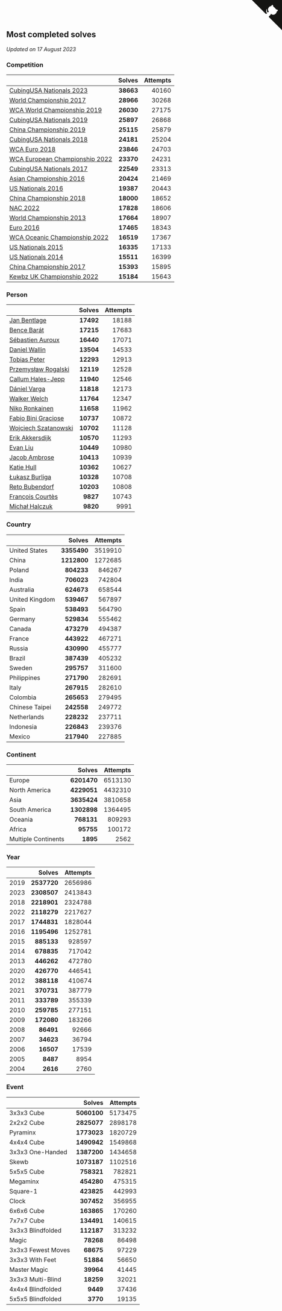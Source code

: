 ## Most completed solves

*Updated on 17 August 2023*


### Competition

|  | Solves | Attempts |
| :--- | ---: | ---: |
| [CubingUSA Nationals 2023](https://www.worldcubeassociation.org/competitions/CubingUSANationals2023) | **38663** | 40160 |
| [World Championship 2017](https://www.worldcubeassociation.org/competitions/WC2017) | **28966** | 30268 |
| [WCA World Championship 2019](https://www.worldcubeassociation.org/competitions/WC2019) | **26030** | 27175 |
| [CubingUSA Nationals 2019](https://www.worldcubeassociation.org/competitions/CubingUSANationals2019) | **25897** | 26868 |
| [China Championship 2019](https://www.worldcubeassociation.org/competitions/ChinaChampionship2019) | **25115** | 25879 |
| [CubingUSA Nationals 2018](https://www.worldcubeassociation.org/competitions/CubingUSANationals2018) | **24181** | 25204 |
| [WCA Euro 2018](https://www.worldcubeassociation.org/competitions/Euro2018) | **23846** | 24703 |
| [WCA European Championship 2022](https://www.worldcubeassociation.org/competitions/Euro2022) | **23370** | 24231 |
| [CubingUSA Nationals 2017](https://www.worldcubeassociation.org/competitions/CubingUSANationals2017) | **22549** | 23313 |
| [Asian Championship 2016](https://www.worldcubeassociation.org/competitions/AsianChampionship2016) | **20424** | 21469 |
| [US Nationals 2016](https://www.worldcubeassociation.org/competitions/USNationals2016) | **19387** | 20443 |
| [China Championship 2018](https://www.worldcubeassociation.org/competitions/ChinaChampionship2018) | **18000** | 18652 |
| [NAC 2022](https://www.worldcubeassociation.org/competitions/NAC2022) | **17828** | 18606 |
| [World Championship 2013](https://www.worldcubeassociation.org/competitions/WC2013) | **17664** | 18907 |
| [Euro 2016](https://www.worldcubeassociation.org/competitions/Euro2016) | **17465** | 18343 |
| [WCA Oceanic Championship 2022](https://www.worldcubeassociation.org/competitions/OC2022) | **16519** | 17367 |
| [US Nationals 2015](https://www.worldcubeassociation.org/competitions/USNationals2015) | **16335** | 17133 |
| [US Nationals 2014](https://www.worldcubeassociation.org/competitions/USNationals2014) | **15511** | 16399 |
| [China Championship 2017](https://www.worldcubeassociation.org/competitions/ChinaChampionship2017) | **15393** | 15895 |
| [Kewbz UK Championship 2022](https://www.worldcubeassociation.org/competitions/KewbzUKChampionship2022) | **15184** | 15643 |

### Person

|  | Solves | Attempts |
| :--- | ---: | ---: |
| [Jan Bentlage](https://www.worldcubeassociation.org/persons/2010BENT01) | **17492** | 18188 |
| [Bence Barát](https://www.worldcubeassociation.org/persons/2008BARA01) | **17215** | 17683 |
| [Sébastien Auroux](https://www.worldcubeassociation.org/persons/2008AURO01) | **16440** | 17071 |
| [Daniel Wallin](https://www.worldcubeassociation.org/persons/2013WALL03) | **13504** | 14533 |
| [Tobias Peter](https://www.worldcubeassociation.org/persons/2014PETE03) | **12293** | 12913 |
| [Przemysław Rogalski](https://www.worldcubeassociation.org/persons/2013ROGA02) | **12119** | 12528 |
| [Callum Hales-Jepp](https://www.worldcubeassociation.org/persons/2012HALE01) | **11940** | 12546 |
| [Dániel Varga](https://www.worldcubeassociation.org/persons/2008VARG01) | **11818** | 12173 |
| [Walker Welch](https://www.worldcubeassociation.org/persons/2011WELC01) | **11764** | 12347 |
| [Niko Ronkainen](https://www.worldcubeassociation.org/persons/2010RONK01) | **11658** | 11962 |
| [Fabio Bini Graciose](https://www.worldcubeassociation.org/persons/2010GRAC02) | **10737** | 10872 |
| [Wojciech Szatanowski](https://www.worldcubeassociation.org/persons/2011SZAT01) | **10702** | 11128 |
| [Erik Akkersdijk](https://www.worldcubeassociation.org/persons/2005AKKE01) | **10570** | 11293 |
| [Evan Liu](https://www.worldcubeassociation.org/persons/2009LIUE01) | **10449** | 10980 |
| [Jacob Ambrose](https://www.worldcubeassociation.org/persons/2010AMBR01) | **10413** | 10939 |
| [Katie Hull](https://www.worldcubeassociation.org/persons/2010HULL01) | **10362** | 10627 |
| [Łukasz Burliga](https://www.worldcubeassociation.org/persons/2013BURL01) | **10328** | 10708 |
| [Reto Bubendorf](https://www.worldcubeassociation.org/persons/2012BUBE01) | **10203** | 10808 |
| [François Courtès](https://www.worldcubeassociation.org/persons/2008COUR01) | **9827** | 10743 |
| [Michał Halczuk](https://www.worldcubeassociation.org/persons/2006HALC01) | **9820** | 9991 |

### Country

|  | Solves | Attempts |
| :--- | ---: | ---: |
| United States | **3355490** | 3519910 |
| China | **1212800** | 1272685 |
| Poland | **804233** | 846267 |
| India | **706023** | 742804 |
| Australia | **624673** | 658544 |
| United Kingdom | **539467** | 567897 |
| Spain | **538493** | 564790 |
| Germany | **529834** | 555462 |
| Canada | **473279** | 494387 |
| France | **443922** | 467271 |
| Russia | **430990** | 455777 |
| Brazil | **387439** | 405232 |
| Sweden | **295757** | 311600 |
| Philippines | **271790** | 282691 |
| Italy | **267915** | 282610 |
| Colombia | **265653** | 279495 |
| Chinese Taipei | **242558** | 249772 |
| Netherlands | **228232** | 237711 |
| Indonesia | **226843** | 239376 |
| Mexico | **217940** | 227885 |

### Continent

|  | Solves | Attempts |
| :--- | ---: | ---: |
| Europe | **6201470** | 6513130 |
| North America | **4229051** | 4432310 |
| Asia | **3635424** | 3810658 |
| South America | **1302898** | 1364495 |
| Oceania | **768131** | 809293 |
| Africa | **95755** | 100172 |
| Multiple Continents | **1895** | 2562 |

### Year

|  | Solves | Attempts |
| :--- | ---: | ---: |
| 2019 | **2537720** | 2656986 |
| 2023 | **2308507** | 2413843 |
| 2018 | **2218901** | 2324788 |
| 2022 | **2118279** | 2217627 |
| 2017 | **1744831** | 1828044 |
| 2016 | **1195496** | 1252781 |
| 2015 | **885133** | 928597 |
| 2014 | **678835** | 717042 |
| 2013 | **446262** | 472780 |
| 2020 | **426770** | 446541 |
| 2012 | **388118** | 410674 |
| 2021 | **370731** | 387779 |
| 2011 | **333789** | 355339 |
| 2010 | **259785** | 277151 |
| 2009 | **172080** | 183266 |
| 2008 | **86491** | 92666 |
| 2007 | **34623** | 36794 |
| 2006 | **16507** | 17539 |
| 2005 | **8487** | 8954 |
| 2004 | **2616** | 2760 |

### Event

|  | Solves | Attempts |
| :--- | ---: | ---: |
| 3x3x3 Cube | **5060100** | 5173475 |
| 2x2x2 Cube | **2825077** | 2898178 |
| Pyraminx | **1773023** | 1820729 |
| 4x4x4 Cube | **1490942** | 1549868 |
| 3x3x3 One-Handed | **1387200** | 1434658 |
| Skewb | **1073187** | 1102516 |
| 5x5x5 Cube | **758321** | 782821 |
| Megaminx | **454280** | 475315 |
| Square-1 | **423825** | 442993 |
| Clock | **307452** | 356955 |
| 6x6x6 Cube | **163865** | 170260 |
| 7x7x7 Cube | **134491** | 140615 |
| 3x3x3 Blindfolded | **112187** | 313232 |
| Magic | **78268** | 86498 |
| 3x3x3 Fewest Moves | **68675** | 97229 |
| 3x3x3 With Feet | **51884** | 56650 |
| Master Magic | **39964** | 41445 |
| 3x3x3 Multi-Blind | **18259** | 32021 |
| 4x4x4 Blindfolded | **9449** | 37436 |
| 5x5x5 Blindfolded | **3770** | 19135 |


<a href="https://github.com/jonatanklosko/wca_statistics" class="github-corner" aria-label="View source on Github"><svg width="80" height="80" viewBox="0 0 250 250" style="fill:#151513; color:#fff; position: absolute; top: 0; border: 0; right: 0;" aria-hidden="true"><path d="M0,0 L115,115 L130,115 L142,142 L250,250 L250,0 Z"></path><path d="M128.3,109.0 C113.8,99.7 119.0,89.6 119.0,89.6 C122.0,82.7 120.5,78.6 120.5,78.6 C119.2,72.0 123.4,76.3 123.4,76.3 C127.3,80.9 125.5,87.3 125.5,87.3 C122.9,97.6 130.6,101.9 134.4,103.2" fill="currentColor" style="transform-origin: 130px 106px;" class="octo-arm"></path><path d="M115.0,115.0 C114.9,115.1 118.7,116.5 119.8,115.4 L133.7,101.6 C136.9,99.2 139.9,98.4 142.2,98.6 C133.8,88.0 127.5,74.4 143.8,58.0 C148.5,53.4 154.0,51.2 159.7,51.0 C160.3,49.4 163.2,43.6 171.4,40.1 C171.4,40.1 176.1,42.5 178.8,56.2 C183.1,58.6 187.2,61.8 190.9,65.4 C194.5,69.0 197.7,73.2 200.1,77.6 C213.8,80.2 216.3,84.9 216.3,84.9 C212.7,93.1 206.9,96.0 205.4,96.6 C205.1,102.4 203.0,107.8 198.3,112.5 C181.9,128.9 168.3,122.5 157.7,114.1 C157.9,116.9 156.7,120.9 152.7,124.9 L141.0,136.5 C139.8,137.7 141.6,141.9 141.8,141.8 Z" fill="currentColor" class="octo-body"></path></svg></a><style>.github-corner:hover .octo-arm{animation:octocat-wave 560ms ease-in-out}@keyframes octocat-wave{0%,100%{transform:rotate(0)}20%,60%{transform:rotate(-25deg)}40%,80%{transform:rotate(10deg)}}@media (max-width:500px){.github-corner:hover .octo-arm{animation:none}.github-corner .octo-arm{animation:octocat-wave 560ms ease-in-out}}</style>
